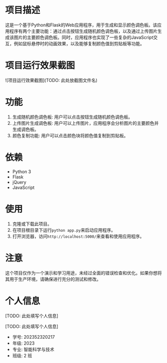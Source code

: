 # 项目描述

这是一个基于Python和Flask的Web应用程序，用于生成和显示颜色调色板。该应用程序有两个主要功能：通过点击按钮生成随机颜色调色板，以及通过上传图片生成该图片的主要颜色调色板。同时，应用程序也实现了一些复杂的JavaScript交互，例如鼠标悬停时的动画效果，以及能够复制颜色值到剪贴板等功能。

# 项目运行效果截图

![项目运行效果截图](TODO: 此处放截图文件名)

# 功能

1. 生成随机颜色调色板: 用户可以点击按钮生成随机颜色调色板。
2. 上传图片生成调色板: 用户可以上传图片，应用程序会分析图片的主要颜色并生成调色板。
3. 颜色复制功能: 用户可以点击颜色块将颜色值复制到剪贴板。

# 依赖

- Python 3
- Flask
- jQuery
- JavaScript

# 使用

1. 克隆或下载此项目。
2. 在项目根目录下运行`python app.py`来启动应用程序。
3. 打开浏览器，访问`http://localhost:5000/`来查看和使用应用程序。

# 注意

这个项目仅作为一个演示和学习用途，未经过全面的错误检查和优化。如果你想将其用于生产环境，请确保进行充分的测试和修改。

# 个人信息

[TODO: 此处填写个人信息]

[TODO: 此处填写个人信息]
- 学号: 202352320217
- 年级: 2023
- 专业: 智能科学与技术
- 班级: 2 班

